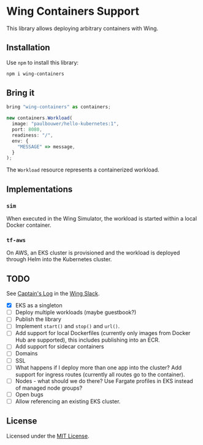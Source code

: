 # Wing Containers Support

This library allows deploying arbitrary containers with Wing.

## Installation

Use `npm` to install this library:

```sh
npm i wing-containers
```

## Bring it

```js
bring "wing-containers" as containers;

new containers.Workload(
  image: "paulbouwer/hello-kubernetes:1",
  port: 8080,
  readiness: "/",
  env: {
    "MESSAGE" => message,
  }
);
```

The `Workload` resource represents a containerized workload.

## Implementations

### `sim`

When executed in the Wing Simulator, the workload is started within a local Docker container.

### `tf-aws`

On AWS, an EKS cluster is provisioned and the workload is deployed through Helm into the Kubernetes
cluster.

## TODO

See [Captain's Log](https://winglang.slack.com/archives/C047QFSUL5R/p1696868156845019) in the [Wing Slack](https://t.winglang.io).

- [x] EKS as a singleton
- [ ] Deploy multiple workloads (maybe guestbook?)
- [ ] Publish the library
- [ ] Implement `start()` and `stop()` and `url()`.
- [ ] Add support for local Dockerfiles (currently only images from Docker Hub are supported), this
      includes publishing into an ECR.
- [ ] Add support for sidecar containers
- [ ] Domains
- [ ] SSL
- [ ] What happens if I deploy more than one app into the cluster? Add support for ingress routes
      (currently all routes go to the container).
- [ ] Nodes - what should we do there? Use Fargate profiles in EKS instead of managed node groups?
- [ ] Open bugs
- [ ] Allow referencing an existing EKS cluster.

## License

Licensed under the [MIT License](./LICENSE).
